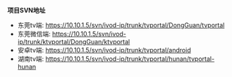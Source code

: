 **项目SVN地址**

- 东莞tv端:   https://10.10.1.5/svn/ivod-ip/trunk/tvportal/DongGuan/tvportal
- 东莞微信端: https://10.10.1.5/svn/ivod-ip/trunk/ktvportal/DongGuan/ktvportal
- 安卓tv端: https://10.10.1.5/svn/ivod-ip/trunk/tvportal/android
- 湖南tv端: https://10.10.1.5/svn/ivod-ip/trunk/tvportal/hunan/tvportal-hunan

